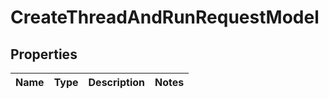 
# CreateThreadAndRunRequestModel

## Properties
| Name | Type | Description | Notes |
| ------------ | ------------- | ------------- | ------------- |



